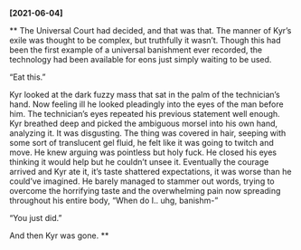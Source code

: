 **[2021-06-04]**

**
The Universal Court had decided, and that was that. The manner of Kyr’s exile was thought to be complex, but truthfully it wasn’t. Though this had been the first example of a universal banishment ever recorded, the technology had been available for eons just simply waiting to be used. 

“Eat this.”

Kyr looked at the dark fuzzy mass that sat in the palm of the technician’s hand. Now feeling ill he looked pleadingly into the eyes of the man before him. The technician’s eyes repeated his previous statement well enough. Kyr breathed deep and picked the ambiguous morsel into his own hand, analyzing it. It was disgusting. The thing was covered in hair, seeping with some sort of translucent gel fluid, he felt like it was going to twitch and move. He knew arguing was pointless but holy fuck. He closed his eyes thinking it would help but he couldn’t unsee it. Eventually the courage arrived and Kyr ate it, it’s taste shattered expectations, it was worse than he could’ve imagined. He barely managed to stammer out words, trying to overcome the horrifying taste and the overwhelming pain now spreading throughout his entire body, “When do I.. uhg, banishm-”

“You just did.”

And then Kyr was gone. 
**